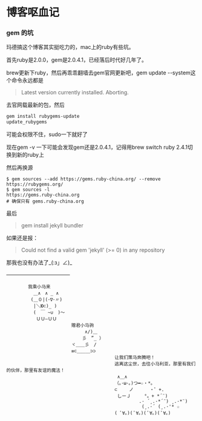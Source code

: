 # 博客呕血记

### gem 的坑

玛德搞这个博客其实挺吃力的，mac上的ruby有些坑。

首先ruby是2.0.0，gem是2.0.4.1，已经落后时代好几年了。

brew更新下ruby，然后再乖乖翻墙去gem官网更新吧，gem update --system这个命令永远都是

> Latest version currently installed. Aborting.

去官网载最新的包，然后

```sh
gem install rubygems-update
update_rubygems  
```

可能会权限不住，sudo一下就好了

现在gem -v 一下可能会发现gem还是2.0.4.1，记得用brew switch ruby 2.4.1切换到新的ruby上

然后再换源

```
$ gem sources --add https://gems.ruby-china.org/ --remove https://rubygems.org/
$ gem sources -l
https://gems.ruby-china.org
# 确保只有 gems.ruby-china.org
```

最后

> gem install jekyll bundler

如果还是报：

> Could not find a valid gem 'jekyll' (>= 0) in any repository

那我也没有办法了_(:з」∠)_



————————————

```
        我乘小马来
          ＿∧　∧ _ ∧
         (＿０|(･∇･〃)
          |＼Ю⊂)_ )
          (　￣ ~∪　)～
           ＵＵ—ＵＵ
                        赠君小马驹
                             ∧/)＿
                            彡　”_ ）
                        ヾ＿＿彡　/
                        ≡⊂＿＿＿⊃⊃
                                        让我们策马奔腾吧！
                                        逃离这尘世，去往小马利亚，那里有我们的伙伴，那里有友谊的魔法！
                                         ∧＿∧　
                                        （｡･ω･｡)つ━☆・*。
                                        ⊂　　 ノ 　　　・゜+.
                                         しーＪ　　　°。+ *´¨)
                                                 .· ´¸.·*´¨) ¸.·*¨)
                                                  (¸.·´ (¸.·'* ☆
                                        ( ﾟ∀。)( ﾟ∀。)( ﾟ∀。)( ﾟ∀。)
```